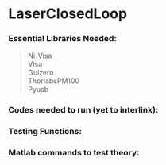 # LaserClosedLoop


### Essential Libraries Needed:

> Ni-Visa <br />
> Visa <br />
> Guizero <br />
> ThorlabsPM100 <br />
> Pyusb <br />


### Codes needed to run (yet to interlink):



### Testing Functions:


### Matlab commands to test theory:


